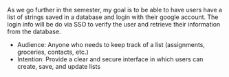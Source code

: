 As we go further in the semester, my goal is to be able to have users have a list of strings saved in a database and login with their google account. The login info will be do via SSO to verify the user and retrieve their information from the database.
- Audience: Anyone who needs to keep track of a list (assignments, groceries, contacts, etc.)
- Intention: Provide a clear and secure interface in which users can create, save, and update lists
